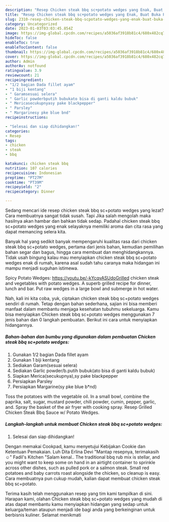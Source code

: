 ```yaml
---
description: "Resep Chicken steak bbq sc+potato wedges yang Enak, Buat Buka Puasa Sempurna"
title: "Resep Chicken steak bbq sc+potato wedges yang Enak, Buat Buka Puasa Sempurna"
slug: 2310-resep-chicken-steak-bbq-scpotato-wedges-yang-enak-buat-buka-puasa-sempurna
category: Uncategorized
date: 2023-01-03T03:03:45.854Z
image: https://img-global.cpcdn.com/recipes/a5036af3918b81c4/680x482cq70/chicken-steak-bbq-scpotato-wedges-foto-resep-utama.jpg
hideToc: false
enableToc: true
enableTocContent: false
thumbnail: https://img-global.cpcdn.com/recipes/a5036af3918b81c4/680x482cq70/chicken-steak-bbq-scpotato-wedges-foto-resep-utama.jpg
cover: https://img-global.cpcdn.com/recipes/a5036af3918b81c4/680x482cq70/chicken-steak-bbq-scpotato-wedges-foto-resep-utama.jpg
author: Admin
authorAv: notfound
ratingvalue: 3.9
reviewcount: 21
recipeingredient:
- "1/2 bagian Dada fillet ayam"
- "1 biji kentang"
- " Garamsesuai selera"
- " Garlic powderbputih bubukato bisa di ganti kaldu bubuk"
- " Mericasecukupnyasy pake blackpepper"
- " Parsley"
- " Margarinesy pke blue bnd"
recipeinstructions:

- "Selesai dan siap dihidangkan!"
categories:
- Resep
tags:
- chicken
- steak
- bbq

katakunci: chicken steak bbq 
nutrition: 107 calories
recipecuisine: Indonesian
preptime: "PT27M"
cooktime: "PT39M"
recipeyield: "2"
recipecategory: Dinner

---
```



Sedang mencari ide resep chicken steak bbq sc+potato wedges yang lezat? Cara membuatnya sangat tidak susah. Tapi Jika salah mengolah maka hasilnya akan hambar dan bahkan tidak sedap. Padahal chicken steak bbq sc+potato wedges yang enak selayaknya memiliki aroma dan cita rasa yang dapat memancing selera kita.


Banyak hal yang sedikit banyak mempengaruhi kualitas rasa dari chicken steak bbq sc+potato wedges, pertama dari jenis bahan, kemudian pemilihan bahan segar dan bagus, hingga cara membuat dan menghidangkannya. Tidak usah bingung kalau mau menyiapkan chicken steak bbq sc+potato wedges enak di rumah, karena asal sudah tahu caranya maka hidangan ini mampu menjadi suguhan istimewa.

Spicy Potato Wedges: https://youtu.be/-kYcqvASUdoGrilled chicken steak and vegetables with potato wedges. A superb grilled recipe for dinner, lunch and bar. Put raw wedges in a large bowl and submerge in hot water.


Nah, kali ini kita coba, yuk, ciptakan chicken steak bbq sc+potato wedges sendiri di rumah. Tetap dengan bahan sederhana, sajian ini bisa memberi manfaat dalam membantu menjaga kesehatan tubuhmu sekeluarga. Kamu bisa menyiapkan Chicken steak bbq sc+potato wedges menggunakan 7 jenis bahan dan 0 langkah pembuatan. Berikut ini cara untuk menyiapkan hidangannya.

<!--inarticleads1-->

##### Bahan-bahan dan bumbu yang digunakan dalam pembuatan Chicken steak bbq sc+potato wedges:

1. Gunakan 1/2 bagian Dada fillet ayam
1. Gunakan 1 biji kentang
1. Sediakan  Garam(sesuai selera)
1. Sediakan  Garlic powder/b.putih bubuk(ato bisa di ganti kaldu bubuk)
1. Siapkan  Merica(secukupnya),sy pake blackpepper
1. Persiapkan  Parsley
1. Persiapkan  Margarine(sy pke blue b*nd)


Toss the potatoes with the vegetable oil. In a small bowl, combine the paprika, salt, sugar, mustard powder, chili powder, cumin, pepper, garlic, and. Spray the basket of the air fryer with cooking spray. Resep Grilled Chicken Steak Bbq Sauce w/ Potato Wedges. 

<!--inarticleads2-->

##### Langkah-langkah untuk membuat Chicken steak bbq sc+potato wedges:


1. Selesai dan siap dihidangkan!

Dengan memakai Cookpad, kamu menyetujui Kebijakan Cookie dan Ketentuan Pemakaian. Luh Dita Erlina Devi &#34;Mantap resepnya, terimakasih ☺&#34; Fadil&#39;s Kitchen &#34;Salam kenal.. The traditional bbq rub mix is stellar, and you might want to keep some on hand in an airtight container to sprinkle across other dishes, such as pulled pork or a salmon steak. Small red potatoes and baby carrots roast alongside the chicken, so cleanup is easy. Cara membuatnya pun cukup mudah, kalian dapat membuat chicken steak bbq sc+potato. 

Terima kasih telah menggunakan resep yang tim kami tampilkan di sini. Harapan kami, olahan Chicken steak bbq sc+potato wedges yang mudah di atas dapat membantu kamu menyiapkan hidangan yang sedap untuk keluarga/teman ataupun menjadi ide bagi anda yang berkeinginan untuk berbisnis kuliner. Selamat menikmati
